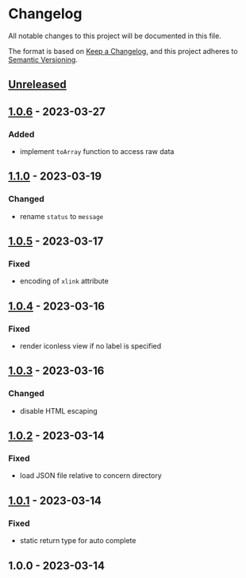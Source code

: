 # Changelog

All notable changes to this project will be documented in this file.

The format is based on [Keep a Changelog](https://keepachangelog.com/en/1.0.0/),
and this project adheres to [Semantic Versioning](https://semver.org/spec/v2.0.0.html).

## [Unreleased]


## [1.0.6] - 2023-03-27
### Added
- implement `toArray` function to access raw data


## [1.1.0] - 2023-03-19
### Changed
- rename `status` to `message`


## [1.0.5] - 2023-03-17
### Fixed
- encoding of `xlink` attribute


## [1.0.4] - 2023-03-16
### Fixed
- render iconless view if no label is specified


## [1.0.3] - 2023-03-16
### Changed
- disable HTML escaping


## [1.0.2] - 2023-03-14
### Fixed
- load JSON file relative to concern directory


## [1.0.1] - 2023-03-14
### Fixed
- static return type for auto complete


## 1.0.0 - 2023-03-14

[Unreleased]: https://github.com/PreemStudio/:package_slug/compare/1.0.6...HEAD
[1.0.6]: https://github.com/PreemStudio/:package_slug/compare/1.1.0...1.0.6
[1.1.0]: https://github.com/PreemStudio/:package_slug/compare/1.0.5...1.1.0
[1.0.5]: https://github.com/PreemStudio/:package_slug/compare/1.0.4...1.0.5
[1.0.4]: https://github.com/PreemStudio/:package_slug/compare/1.0.3...1.0.4
[1.0.3]: https://github.com/PreemStudio/:package_slug/compare/1.0.2...1.0.3
[1.0.2]: https://github.com/PreemStudio/:package_slug/compare/1.0.1...1.0.2
[1.0.1]: https://github.com/PreemStudio/:package_slug/compare/1.0.0...1.0.1
